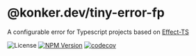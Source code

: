 # @konker.dev/tiny-error-fp

A configurable error for Typescript projects based on [Effect-TS](https://www.effect.website/)

![License](https://img.shields.io/github/license/konker/konker.dev)
[![NPM Version](https://img.shields.io/npm/v/%40konker.dev%2Ftiny-error-fp)](https://www.npmjs.com/package/@konker.dev/tiny-error-fp)
[![codecov](https://codecov.io/gh/konker/konker.dev/graph/badge.svg?token=G0CMXHW679&flag=@konker.dev/tiny-error-fp)](https://codecov.io/gh/konker/konker.dev?flags[0]=@konker.dev/tiny-error-fp)
